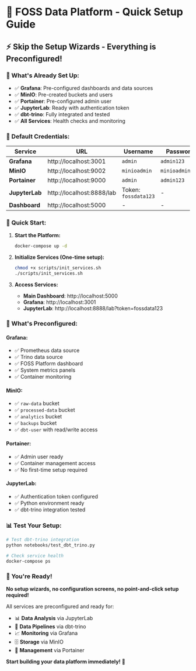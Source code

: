 # 🚀 FOSS Data Platform - Quick Setup Guide

## ⚡ **Skip the Setup Wizards - Everything is Preconfigured!**

### **🎯 What's Already Set Up:**
- ✅ **Grafana**: Pre-configured dashboards and data sources
- ✅ **MinIO**: Pre-created buckets and users
- ✅ **Portainer**: Pre-configured admin user
- ✅ **JupyterLab**: Ready with authentication token
- ✅ **dbt-trino**: Fully integrated and tested
- ✅ **All Services**: Health checks and monitoring

### **🔑 Default Credentials:**

| Service | URL | Username | Password |
|---------|-----|----------|----------|
| **Grafana** | http://localhost:3001 | `admin` | `admin123` |
| **MinIO** | http://localhost:9002 | `minioadmin` | `minioadmin123` |
| **Portainer** | http://localhost:9000 | `admin` | `admin123` |
| **JupyterLab** | http://localhost:8888/lab | Token: `fossdata123` | - |
| **Dashboard** | http://localhost:5000 | - | - |

### **🚀 Quick Start:**

1. **Start the Platform:**
   ```bash
   docker-compose up -d
   ```

2. **Initialize Services (One-time setup):**
   ```bash
   chmod +x scripts/init_services.sh
   ./scripts/init_services.sh
   ```

3. **Access Services:**
   - **Main Dashboard**: http://localhost:5000
   - **Grafana**: http://localhost:3001
   - **JupyterLab**: http://localhost:8888/lab?token=fossdata123

### **🔧 What's Preconfigured:**

#### **Grafana:**
- ✅ Prometheus data source
- ✅ Trino data source  
- ✅ FOSS Platform dashboard
- ✅ System metrics panels
- ✅ Container monitoring

#### **MinIO:**
- ✅ `raw-data` bucket
- ✅ `processed-data` bucket
- ✅ `analytics` bucket
- ✅ `backups` bucket
- ✅ `dbt-user` with read/write access

#### **Portainer:**
- ✅ Admin user ready
- ✅ Container management access
- ✅ No first-time setup required

#### **JupyterLab:**
- ✅ Authentication token configured
- ✅ Python environment ready
- ✅ dbt-trino integration tested

### **📊 Test Your Setup:**

```bash
# Test dbt-trino integration
python notebooks/test_dbt_trino.py

# Check service health
docker-compose ps
```

### **🎉 You're Ready!**

**No setup wizards, no configuration screens, no point-and-click setup required!**

All services are preconfigured and ready for:
- 📊 **Data Analysis** via JupyterLab
- 🔄 **Data Pipelines** via dbt-trino  
- 📈 **Monitoring** via Grafana
- 🗄️ **Storage** via MinIO
- 🐳 **Management** via Portainer

**Start building your data platform immediately!** 🚀
